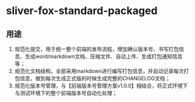 <!--
 * @Author: RGXMG
 * @Email: rgxmg@foxmail.com
 * @Date: 2021-12-31 17:42:44
 * @LastEditTime: 2022-01-02 15:30:59
 * @LastEditors: RGXMG
 * @Description: 
-->
# sliver-fox-standard-packaged

## 用途

1. 规范化提交，用于统一整个前端的发布流程，增加确认版本号、书写打包信息、生成word/markdown文档、压缩文件、自动上传、生成打包通知信息等；
2. 规范化文档结构，全部采用markdown进行编写打包信息，并自动记录每次打包信息，做到每次生成正式版的时候生成完整的CHANGELOG文档；
3. 规范化版本号管理，与【前端版本号管理方案v1.0.0】相结合，将正式环境下与测试环境下的整个前端版本号自动化处理；
